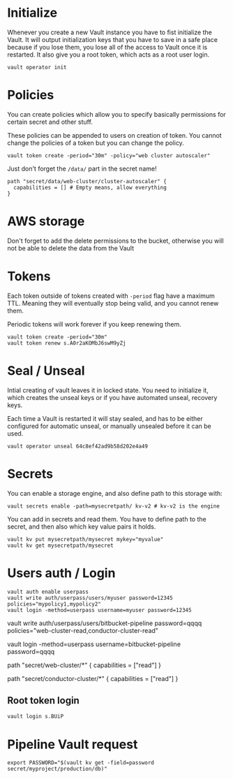 # Initialize
Whenever you create a new Vault instance you have to fist initialize the Vault. It will output initialization keys that you have to save in a safe place because if you lose them, you lose all of the access to Vault once it is restarted. It also give you a root token, which acts as a root user login.
```
vault operator init
```

# Policies
You can create policies which allow you to specify basically permissions for certain secret and other stuff.

These policies can be appended to users on creation of token. You cannot change the policies of a token but you can change the policy.
```
vault token create -period="30m" -policy="web cluster autoscaler"
```

Just don't forget the `/data/` part in the secret name!
```
path "secret/data/web-cluster/cluster-autoscaler" {
  capabilities = [] # Empty means, allow everything
}
```

# AWS storage
Don't forget to add the delete permissions to the bucket, otherwise you will not be able to delete the data from the Vault

# Tokens
Each token outside of tokens created with `-period` flag have a maximum TTL. Meaning they will eventually stop being valid, and you cannot renew them.

Periodic tokens will work forever if you keep renewing them.
```
vault token create -period="30m"
vault token renew s.A0r2aKOMbJ6swM9yZj
```

# Seal / Unseal
Intial creating of vault leaves it in locked state. You need to initialize it, which creates the unseal keys or if you have automated unseal, recovery keys.

Each time a Vault is restarted it will stay sealed, and has to be either configured for automatic unseal, or manually unsealed before it can be used.
```
vault operator unseal 64c8ef42ad9b58d202e4a49
```

# Secrets
You can enable a storage engine, and also define path to this storage with:
```
vault secrets enable -path=mysecretpath/ kv-v2 # kv-v2 is the engine
```

You can add in secrets and read them. You have to define path to the secret, and then also which key value pairs it holds.
```
vault kv put mysecretpath/mysecret mykey="myvalue"
vault kv get mysecretpath/mysecret
```

# Users auth / Login
```
vault auth enable userpass
vault write auth/userpass/users/myuser password=12345 policies="mypolicy1,mypolicy2"
vault login -method=userpass username=myuser password=12345
```

vault write auth/userpass/users/bitbucket-pipeline password=qqqq policies="web-cluster-read,conductor-cluster-read"

vault login -method=userpass username=bitbucket-pipeline password=qqqq

path "secret/web-cluster/*" {
  capabilities = ["read"]
}

path "secret/conductor-cluster/*" {
  capabilities = ["read"]
}

## Root token login
```
vault login s.BUiP
```

# Pipeline Vault request
```
export PASSWORD="$(vault kv get -field=password secret/myproject/production/db)"
```